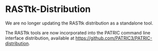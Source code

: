 RASTtk-Distribution
===================

We are no longer updating the RASTtk distribution as a standalone tool.

The RASTtk tools are now incorporated into the PATRIC command line interface distribution, 
available at https://github.com/PATRIC3/PATRIC-distribution.
